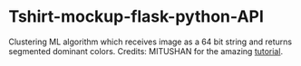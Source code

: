 # Tshirt-mockup-flask-python-API
Clustering ML algorithm which receives image as a 64 bit string and returns segmented dominant colors.
Credits: MITUSHAN for the amazing [tutorial](https://medium.datadriveninvestor.com/skin-segmentation-and-dominant-tone-color-extraction-fe158d24badf?gi=dbeb1c8ecce). 
